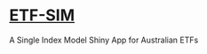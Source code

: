 # [ETF-SIM](https://emaia.shinyapps.io/ETF-SIM/)
A Single Index Model Shiny App for Australian ETFs

